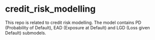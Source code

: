 # credit_risk_modelling
This repo is related to credit risk modelling. The model contains PD (Probability of Default), EAD (Exposure at Default) and LGD (Loss given Default) submodels.
